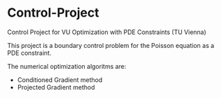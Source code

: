 # Control-Project
Control Project for VU Optimization with PDE Constraints (TU Vienna)

This project is a boundary control problem for the Poisson equation as a PDE constraint.

The numerical optimization algoritms are:

- Conditioned Gradient method
- Projected Gradient method
